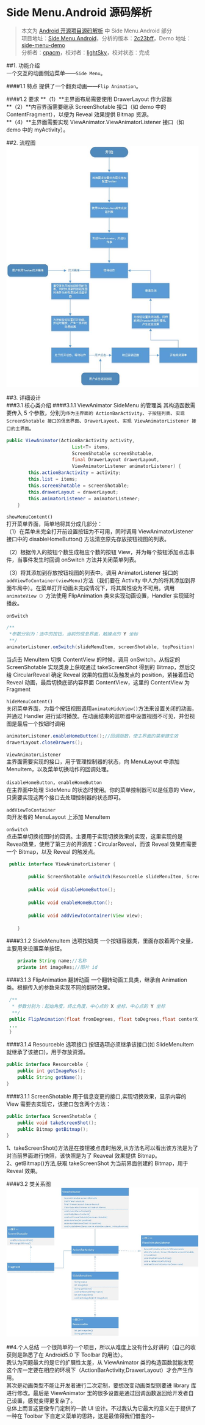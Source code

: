 Side Menu.Android 源码解析
====================================
> 本文为 [Android 开源项目源码解析](http://a.codekk.com) 中 Side Menu.Android 部分  
> 项目地址：[Side Menu.Android](https://github.com/Yalantis/Side-Menu.Android)，分析的版本：[2c23bff](https://github.com/Yalantis/Side-Menu.Android/commit/2c23bff1dbebb87b3a3291e3f7d629cc0d5efbfa)，Demo 地址：[side-menu-demo](https://github.com/aosp-exchange-group/android-open-project-demo/tree/master/side-menu-demo)    
> 分析者：[cpacm](https://github.com/cpacm)，校对者：[lightSky](https://github.com/lightSky)，校对状态：完成 

##1. 功能介绍  
一个交互的动画侧边菜单——`Side Menu`。

####1.1 特点
提供了一个翻页动画——`Flip Animation`。    


####1.2 要求
**（1）**主界面布局需要使用 DrawerLayout 作为容器        
**（2）**内容界面需要继承 ScreenShotable 接口（如 demo 中的 ContentFragment），以便为 Reveal 效果提供 Bitmap 资源。  
**（4）**主界面需要实现 ViewAnimator.ViewAnimatorListener 接口（如 demo 中的 myActivity）。
 
##2. 流程图  
![流程图](images/side_menu.jpg "流程图")

##3. 详细设计  
###3.1 核心类介绍
####3.1.1 ViewAnimator SideMenu 的管理类
其构造函数需要传入 5 个参数，分别为`作为主界面的 ActionBarActivity`、`子按钮列表`、`实现 ScreenShotable 接口的信息界面`、`DrawerLayout`、`实现 ViewAnimatorListener 接口的主界面`。 
  
```java
public ViewAnimator(ActionBarActivity activity,
                        List<T> items,
                        ScreenShotable screenShotable,
                        final DrawerLayout drawerLayout,
                        ViewAnimatorListener animatorListener) {
        this.actionBarActivity = activity;
        this.list = items;
        this.screenShotable = screenShotable;
        this.drawerLayout = drawerLayout;
        this.animatorListener = animatorListener;
    }
```
`showMenuContent()`  
打开菜单界面，简单地将其分成几部分：  
（1）在菜单未完全打开前设置按钮为不可用，同时调用 ViewAnimatorListener 接口中的 disableHomeButton() 方法清空原先存放按钮视图的列表。  

（2）根据传入的按钮个数生成相应个数的按钮 View，并为每个按钮添加点击事件，当事件发生时回调 onSwitch 方法并关闭菜单列表。  

（3）将其添加到存放按钮视图的列表中。调用 AnimatorListener 接口的`addViewToContainer(viewMenu)`方法（我们要在 Activity 中人为的将其添加到界面布局中）。在菜单打开动画未完成情况下，将其属性设为不可用。调用`animateView（）`方法使用 FlipAnimation 类来实现动画设置，Handler 实现延时播放。  

`onSwitch`

```java
/**
 *参数分别为：选中的按钮，当前的信息界面，触摸点的 Y 坐标
 **/
animatorListener.onSwitch(slideMenuItem, screenShotable, topPosition)
```
当点击 MenuItem 切换 ContentView 的时候，调用 onSwitch，从指定的 ScreenShotable 实现类身上获取通过 takeScreenShot 得到的 Bitmap，然后交给 CircularReveal 确定 Reveal 效果的位图以及触发点的 position，紧接着启动 Reveal 动画，最后切换底部内容界面 ContentView，这里的 ContentView 为 Fragment  


`hideMenuContent()`  
关闭菜单界面，为每个按钮视图调用`animateHideView()`方法来设置关闭的动画，并通过 Handler 进行延时播放。在动画结束的监听器中设置视图不可见，并但视图是最后一个按钮时调用  

```java
animatorListener.enableHomeButton();//回调函数，使主界面的菜单键生效
drawerLayout.closeDrawers();
```

`ViewAnimatorListener`  
主界面需要实现的接口，用于管理控制器的状态，向 MenuLayout 中添加 MenuItem，以及菜单切换动作的回调处理。  

`disableHomeButton`，`enableHomeButton`  
在主界面中处理 SideMenu 的状态时使用。你的菜单控制器可以是任意的 View，只需要实现这两个接口去处理控制器的状态即可。  

`addViewToContainer`  
向开发者的 MenuLayout 上添加 MenuItem

`onSwitch`  
点击菜单切换视图时的回调。主要用于实现切换效果的实现，这里实现的是Reveal效果，使用了第三方的开源库：CircularReveal，而该 Reveal 效果库需要一个 Bitmap，以及 Reveal 的触发点。


```java
 public interface ViewAnimatorListener {

        public ScreenShotable onSwitch(Resourceble slideMenuItem, ScreenShotable screenShotable, int position);

        public void disableHomeButton();

        public void enableHomeButton();

        public void addViewToContainer(View view);

    }
```

####3.1.2 SlideMenuItem 选项按钮类
一个按钮容器类，里面存放着两个变量，主要用来设置菜单按钮。

```java
    private String name;//名称
    private int imageRes;//图片 id
```
####3.1.3 FlipAnimation 翻转动画
一个翻转动画工具类，继承自 Animation 类。根据传入的参数来实现不同的翻转效果。

```java
 /**
  * 参数分别为：起始角度，终止角度，中心点的 X 坐标，中心点的 Y 坐标
  **/
 public FlipAnimation(float fromDegrees, float toDegrees,float centerX, float centerY) {
 ...
 }
```
####3.1.4 Resourceble 选项接口
按钮选项必须继承该接口(如 SlideMenuItem 就继承了该接口)，用于存放资源。

```java
public interface Resourceble {
    public int getImageRes();
    public String getName();
}
```
####3.1.1 ScreenShotable
用于信息变更的接口,实现切换效果，显示内容的 View 需要去实现它，该接口包含两个方法：

```java
public interface ScreenShotable {
    public void takeScreenShot();
    public Bitmap getBitmap();
}
```
1、takeScreenShot()方法是在按钮被点击时触发,从方法名可以看出该方法是为了对当前界面进行快照，该快照是为了 Reaveal 效果提供 Bitmap。  
2、getBitmap()方法,获取 takeScreenShot 为当前界面创建的 Bitmap，用于 Reveal 效果。  


####3.2 类关系图
![类图](images/side_menu_class.jpg "类图")

##4.个人总结
一个很简单的一个项目，所以从难度上没有什么好讲的（自己的收获则是熟悉了在 Android5.0 下 Toolbar 的用法）。  
我认为问题最大的是它的扩展性太差，从 ViewAnimator 类的构造函数就能发现这个库一定要在相应的环境下（ActionBarActivity,DrawerLayout）才会产生作用。  
其次是动画类型不能让开发者进行二次定制，要想改变动画类型则要进 library 库进行修改。最后是 ViewAnimator 里的很多设置是通过回调函数返回给开发者自己设置，感觉变得更复杂了。  
总体上而言这更像专门定制的一款 UI 设计。不过我认为它最大的意义在于提供了一种在 Toolbar 下自定义菜单的思路，这是最值得我们借鉴的~